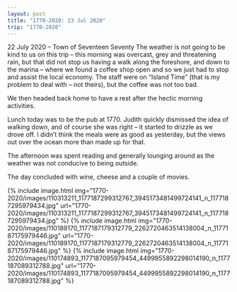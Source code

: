 ```yaml
---
layout: post
title: "1770-2020: 23 Jul 2020"
trip: "1770-2020"
---
```

22 July 2020 – Town of Seventeen Seventy
The weather is not going to be kind to us on this trip – this morning was overcast, grey and threatening rain, but that did not stop us having a walk along the foreshore, and down to the marina – where we found a coffee shop open and so we just had to stop and assist the local economy.  The staff were on “Island Time” (that is my problem to deal with – not theirs), but the coffee was not too bad.  

We then headed back home to have a rest after the hectic morning activities. 

Lunch today was to be the pub at 1770.  Judith quickly dismissed the idea of walking down, and of course she was right – it started to drizzle as we drove off.  I didn’t think the meals were as good as yesterday, but the views out over the ocean more than made up for that. 

The afternoon was spent reading and generally lounging around as the weather was not conducive to being outside.

The day concluded with wine, cheese and a couple of movies.

<div class=images>
    {% include image.html
        img="1770-2020/images/110313211_1177187299312767_3945173481499724141_n_1177187295979434.jpg"
        url="1770-2020/images/110313211_1177187299312767_3945173481499724141_n_1177187295979434.jpg"
    %}
    {% include image.html
        img="1770-2020/images/110189170_1177187179312779_2262720463514138004_n_1177187175979446.jpg"
        url="1770-2020/images/110189170_1177187179312779_2262720463514138004_n_1177187175979446.jpg"
    %}
    {% include image.html
        img="1770-2020/images/110174893_1177187095979454_4499955892298014190_n_1177187089312788.jpg"
        url="1770-2020/images/110174893_1177187095979454_4499955892298014190_n_1177187089312788.jpg"
    %}

</div>

